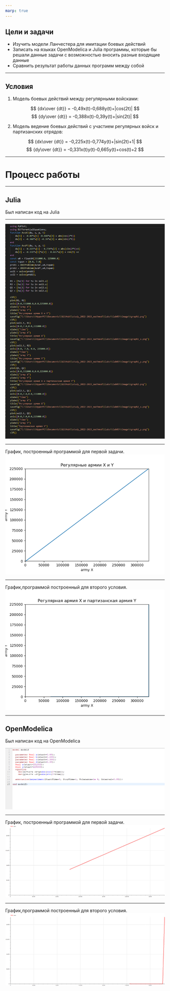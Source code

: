 ```yaml
---
marp: true
---
```

## Цели и задачи

- Изучить модели Ланчестера для имитации боевых действий
- Записать на языках OpenModelica и Julia программы, которые бы решали данные задачи с возможностью вносить разные входящие данные
- Сравнить результат работы данных программ между собой

---

## Условия

1. Модель боевых действий между регулярными войсками:

$$ {dx\over {dt}} = -0,49x(t)-0,688y(t)+|cos(2t)| $$
$$ {dy\over {dt}} = -0,388x(t)-0,39y(t)+|sin(2t)| $$

2. Модель ведение боевых действий с участием регулярных войск и партизанских отрядов:

$$ {dx\over {dt}} = -0,225x(t)-0,774y(t)+|sin(2t)+1| $$
$$ {dy\over {dt}} = -0,331x(t)y(t)-0,665y(t)+cos(t)+2 $$

---

# Процесс работы

---

## Julia 

Был написан код на Julia 

---

![Код программы](./image/Screenshot_1.png )


---

График, построенный программой для первой задачи.
![Результат работы на Julia](./image/graph1.png) 

---

График,программой построенный для второго условия.
![Результат работы на Julia](./image/graph2.png) 

---

## OpenModelica 

Был написан код на OpenModelica

![Код программы](./image/Screenshot_2.png)

---

График, построенный программой для первой задачи.
![Результат работы на OpenModelica](./image/photo_2023-02-25_03-50-10.jpg) 

---

График,программой построенный для второго условия.
![Результат работы на OpenModelica](./image/photo_2023-02-25_03-49-38.jpg) 

